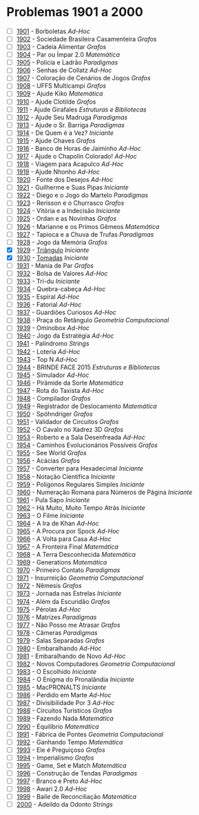 # Problemas 1901 a 2000

  - [ ] [1901](https://www.urionlinejudge.com.br/judge/pt/problems/view/1901) - Borboletas *Ad-Hoc*
  - [ ] [1902](https://www.urionlinejudge.com.br/judge/pt/problems/view/1902) - Sociedade Brasileira Casamenteira *Grafos*
  - [ ] [1903](https://www.urionlinejudge.com.br/judge/pt/problems/view/1903) - Cadeia Alimentar *Grafos*
  - [ ] [1904](https://www.urionlinejudge.com.br/judge/pt/problems/view/1904) - Par ou Ímpar 2.0 *Matemática*
  - [ ] [1905](https://www.urionlinejudge.com.br/judge/pt/problems/view/1905) - Polícia e Ladrão *Paradigmas*
  - [ ] [1906](https://www.urionlinejudge.com.br/judge/pt/problems/view/1906) - Senhas de Collatz *Ad-Hoc*
  - [ ] [1907](https://www.urionlinejudge.com.br/judge/pt/problems/view/1907) - Coloração de Cenários de Jogos *Grafos*
  - [ ] [1908](https://www.urionlinejudge.com.br/judge/pt/problems/view/1908) - UFFS Multicampi *Grafos*
  - [ ] [1909](https://www.urionlinejudge.com.br/judge/pt/problems/view/1909) - Ajude Kiko *Matemática*
  - [ ] [1910](https://www.urionlinejudge.com.br/judge/pt/problems/view/1910) - Ajude Clotilde *Grafos*
  - [ ] [1911](https://www.urionlinejudge.com.br/judge/pt/problems/view/1911) - Ajude Girafales *Estruturas e Bibliotecas*
  - [ ] [1912](https://www.urionlinejudge.com.br/judge/pt/problems/view/1912) - Ajude Seu Madruga *Paradigmas*
  - [ ] [1913](https://www.urionlinejudge.com.br/judge/pt/problems/view/1913) - Ajude o Sr. Barriga *Paradigmas*
  - [ ] [1914](https://www.urionlinejudge.com.br/judge/pt/problems/view/1914) - De Quem é a Vez? *Iniciante*
  - [ ] [1915](https://www.urionlinejudge.com.br/judge/pt/problems/view/1915) - Ajude Chaves *Grafos*
  - [ ] [1916](https://www.urionlinejudge.com.br/judge/pt/problems/view/1916) - Banco de Horas de Jaiminho *Ad-Hoc*
  - [ ] [1917](https://www.urionlinejudge.com.br/judge/pt/problems/view/1917) - Ajude o Chapolin Colorado! *Ad-Hoc*
  - [ ] [1918](https://www.urionlinejudge.com.br/judge/pt/problems/view/1918) - Viagem para Acapulco *Ad-Hoc*
  - [ ] [1919](https://www.urionlinejudge.com.br/judge/pt/problems/view/1919) - Ajude Nhonho *Ad-Hoc*
  - [ ] [1920](https://www.urionlinejudge.com.br/judge/pt/problems/view/1920) - Fonte dos Desejos *Ad-Hoc*
  - [ ] [1921](https://www.urionlinejudge.com.br/judge/pt/problems/view/1921) - Guilherme e Suas Pipas *Iniciante*
  - [ ] [1922](https://www.urionlinejudge.com.br/judge/pt/problems/view/1922) - Diego e o Jogo do Martelo *Paradigmas*
  - [ ] [1923](https://www.urionlinejudge.com.br/judge/pt/problems/view/1923) - Rerisson e o Churrasco *Grafos*
  - [ ] [1924](https://www.urionlinejudge.com.br/judge/pt/problems/view/1924) - Vitória e a Indecisão *Iniciante*
  - [ ] [1925](https://www.urionlinejudge.com.br/judge/pt/problems/view/1925) - Ordan e as Novinhas *Grafos*
  - [ ] [1926](https://www.urionlinejudge.com.br/judge/pt/problems/view/1926) - Marianne e os Primos Gêmeos *Matemática*
  - [ ] [1927](https://www.urionlinejudge.com.br/judge/pt/problems/view/1927) - Tapioca e a Chuva de Trufas *Paradigmas*
  - [ ] [1928](https://www.urionlinejudge.com.br/judge/pt/problems/view/1928) - Jogo da Memória *Grafos*
  - [x] [1929](https://www.urionlinejudge.com.br/judge/pt/problems/view/1929) - [Triângulo](https://github.com/potigol/URI-Potigol/blob/master/src/1901-2000/1929.poti) *Iniciante*
  - [x] [1930](https://www.urionlinejudge.com.br/judge/pt/problems/view/1930) - [Tomadas](https://github.com/potigol/URI-Potigol/blob/master/src/1901-2000/1930.poti) *Iniciante*
  - [ ] [1931](https://www.urionlinejudge.com.br/judge/pt/problems/view/1931) - Mania de Par *Grafos*
  - [ ] [1932](https://www.urionlinejudge.com.br/judge/pt/problems/view/1932) - Bolsa de Valores *Ad-Hoc*
  - [ ] [1933](https://www.urionlinejudge.com.br/judge/pt/problems/view/1933) - Tri-du *Iniciante*
  - [ ] [1934](https://www.urionlinejudge.com.br/judge/pt/problems/view/1934) - Quebra-cabeça *Ad-Hoc*
  - [ ] [1935](https://www.urionlinejudge.com.br/judge/pt/problems/view/1935) - Espiral *Ad-Hoc*
  - [ ] [1936](https://www.urionlinejudge.com.br/judge/pt/problems/view/1936) - Fatorial *Ad-Hoc*
  - [ ] [1937](https://www.urionlinejudge.com.br/judge/pt/problems/view/1937) - Guardiões Curiosos *Ad-Hoc*
  - [ ] [1938](https://www.urionlinejudge.com.br/judge/pt/problems/view/1938) - Praça do Retângulo *Geometria Computacional*
  - [ ] [1939](https://www.urionlinejudge.com.br/judge/pt/problems/view/1939) - Ominobox *Ad-Hoc*
  - [ ] [1940](https://www.urionlinejudge.com.br/judge/pt/problems/view/1940) - Jogo da Estratégia *Ad-Hoc*
  - [ ] [1941](https://www.urionlinejudge.com.br/judge/pt/problems/view/1941) - Palíndromo *Strings*
  - [ ] [1942](https://www.urionlinejudge.com.br/judge/pt/problems/view/1942) - Loteria *Ad-Hoc*
  - [ ] [1943](https://www.urionlinejudge.com.br/judge/pt/problems/view/1943) - Top N *Ad-Hoc*
  - [ ] [1944](https://www.urionlinejudge.com.br/judge/pt/problems/view/1944) - BRINDE FACE 2015 *Estruturas e Bibliotecas*
  - [ ] [1945](https://www.urionlinejudge.com.br/judge/pt/problems/view/1945) - Simulador *Ad-Hoc*
  - [ ] [1946](https://www.urionlinejudge.com.br/judge/pt/problems/view/1946) - Pirâmide da Sorte *Matemática*
  - [ ] [1947](https://www.urionlinejudge.com.br/judge/pt/problems/view/1947) - Rota do Taxista *Ad-Hoc*
  - [ ] [1948](https://www.urionlinejudge.com.br/judge/pt/problems/view/1948) - Compilador *Grafos*
  - [ ] [1949](https://www.urionlinejudge.com.br/judge/pt/problems/view/1949) - Registrador de Deslocamento *Matemática*
  - [ ] [1950](https://www.urionlinejudge.com.br/judge/pt/problems/view/1950) - Spöhndriger *Grafos*
  - [ ] [1951](https://www.urionlinejudge.com.br/judge/pt/problems/view/1951) - Validador de Circuitos *Grafos*
  - [ ] [1952](https://www.urionlinejudge.com.br/judge/pt/problems/view/1952) - O Cavalo no Xadrez 3D *Grafos*
  - [ ] [1953](https://www.urionlinejudge.com.br/judge/pt/problems/view/1953) - Roberto e a Sala Desenfreada *Ad-Hoc*
  - [ ] [1954](https://www.urionlinejudge.com.br/judge/pt/problems/view/1954) - Caminhos Evolucionários Possíveis *Grafos*
  - [ ] [1955](https://www.urionlinejudge.com.br/judge/pt/problems/view/1955) - See World *Grafos*
  - [ ] [1956](https://www.urionlinejudge.com.br/judge/pt/problems/view/1956) - Acácias *Grafos*
  - [ ] [1957](https://www.urionlinejudge.com.br/judge/pt/problems/view/1957) - Converter para Hexadecimal *Iniciante*
  - [ ] [1958](https://www.urionlinejudge.com.br/judge/pt/problems/view/1958) - Notação Científica *Iniciante*
  - [ ] [1959](https://www.urionlinejudge.com.br/judge/pt/problems/view/1959) - Polígonos Regulares Simples *Iniciante*
  - [ ] [1960](https://www.urionlinejudge.com.br/judge/pt/problems/view/1960) - Numeração Romana para Números de Página *Iniciante*
  - [ ] [1961](https://www.urionlinejudge.com.br/judge/pt/problems/view/1961) - Pula Sapo *Iniciante*
  - [ ] [1962](https://www.urionlinejudge.com.br/judge/pt/problems/view/1962) - Há Muito, Muito Tempo Atrás *Iniciante*
  - [ ] [1963](https://www.urionlinejudge.com.br/judge/pt/problems/view/1963) - O Filme *Iniciante*
  - [ ] [1964](https://www.urionlinejudge.com.br/judge/pt/problems/view/1964) - A Ira de Khan *Ad-Hoc*
  - [ ] [1965](https://www.urionlinejudge.com.br/judge/pt/problems/view/1965) - A Procura por Spock *Ad-Hoc*
  - [ ] [1966](https://www.urionlinejudge.com.br/judge/pt/problems/view/1966) - A Volta para Casa *Ad-Hoc*
  - [ ] [1967](https://www.urionlinejudge.com.br/judge/pt/problems/view/1967) - A Fronteira Final *Matemática*
  - [ ] [1968](https://www.urionlinejudge.com.br/judge/pt/problems/view/1968) - A Terra Desconhecida *Matemática*
  - [ ] [1969](https://www.urionlinejudge.com.br/judge/pt/problems/view/1969) - Generations *Matemática*
  - [ ] [1970](https://www.urionlinejudge.com.br/judge/pt/problems/view/1970) - Primeiro Contato *Paradigmas*
  - [ ] [1971](https://www.urionlinejudge.com.br/judge/pt/problems/view/1971) - Insurreição *Geometria Computacional*
  - [ ] [1972](https://www.urionlinejudge.com.br/judge/pt/problems/view/1972) - Nêmesis *Grafos*
  - [ ] [1973](https://www.urionlinejudge.com.br/judge/pt/problems/view/1973) - Jornada nas Estrelas *Iniciante*
  - [ ] [1974](https://www.urionlinejudge.com.br/judge/pt/problems/view/1974) - Além da Escuridão *Grafos*
  - [ ] [1975](https://www.urionlinejudge.com.br/judge/pt/problems/view/1975) - Pérolas *Ad-Hoc*
  - [ ] [1976](https://www.urionlinejudge.com.br/judge/pt/problems/view/1976) - Matrizes *Paradigmas*
  - [ ] [1977](https://www.urionlinejudge.com.br/judge/pt/problems/view/1977) - Não Posso me Atrasar *Grafos*
  - [ ] [1978](https://www.urionlinejudge.com.br/judge/pt/problems/view/1978) - Câmeras *Paradigmas*
  - [ ] [1979](https://www.urionlinejudge.com.br/judge/pt/problems/view/1979) - Salas Separadas *Grafos*
  - [ ] [1980](https://www.urionlinejudge.com.br/judge/pt/problems/view/1980) - Embaralhando *Ad-Hoc*
  - [ ] [1981](https://www.urionlinejudge.com.br/judge/pt/problems/view/1981) - Embaralhando de Novo *Ad-Hoc*
  - [ ] [1982](https://www.urionlinejudge.com.br/judge/pt/problems/view/1982) - Novos Computadores *Geometria Computacional*
  - [ ] [1983](https://www.urionlinejudge.com.br/judge/pt/problems/view/1983) - O Escolhido *Iniciante*
  - [ ] [1984](https://www.urionlinejudge.com.br/judge/pt/problems/view/1984) - O Enigma do Pronalândia *Iniciante*
  - [ ] [1985](https://www.urionlinejudge.com.br/judge/pt/problems/view/1985) - MacPRONALTS *Iniciante*
  - [ ] [1986](https://www.urionlinejudge.com.br/judge/pt/problems/view/1986) - Perdido em Marte *Ad-Hoc*
  - [ ] [1987](https://www.urionlinejudge.com.br/judge/pt/problems/view/1987) - Divisibilidade Por 3 *Ad-Hoc*
  - [ ] [1988](https://www.urionlinejudge.com.br/judge/pt/problems/view/1988) - Circuitos Turísticos *Grafos*
  - [ ] [1989](https://www.urionlinejudge.com.br/judge/pt/problems/view/1989) - Fazendo Nada *Matemática*
  - [ ] [1990](https://www.urionlinejudge.com.br/judge/pt/problems/view/1990) - Equilíbrio *Matemática*
  - [ ] [1991](https://www.urionlinejudge.com.br/judge/pt/problems/view/1991) - Fábrica de Pontes *Geometria Computacional*
  - [ ] [1992](https://www.urionlinejudge.com.br/judge/pt/problems/view/1992) - Ganhando Tempo *Matemática*
  - [ ] [1993](https://www.urionlinejudge.com.br/judge/pt/problems/view/1993) - Ele é Preguiçoso *Grafos*
  - [ ] [1994](https://www.urionlinejudge.com.br/judge/pt/problems/view/1994) - Imperialismo *Grafos*
  - [ ] [1995](https://www.urionlinejudge.com.br/judge/pt/problems/view/1995) - Game, Set e Match *Matemática*
  - [ ] [1996](https://www.urionlinejudge.com.br/judge/pt/problems/view/1996) - Construção de Tendas *Paradigmas*
  - [ ] [1997](https://www.urionlinejudge.com.br/judge/pt/problems/view/1997) - Branco e Preto *Ad-Hoc*
  - [ ] [1998](https://www.urionlinejudge.com.br/judge/pt/problems/view/1998) - Awari 2.0 *Ad-Hoc*
  - [ ] [1999](https://www.urionlinejudge.com.br/judge/pt/problems/view/1999) - Baile de Reconciliação *Matemática*
  - [ ] [2000](https://www.urionlinejudge.com.br/judge/pt/problems/view/2000) - Adeildo da Odonto *Strings*